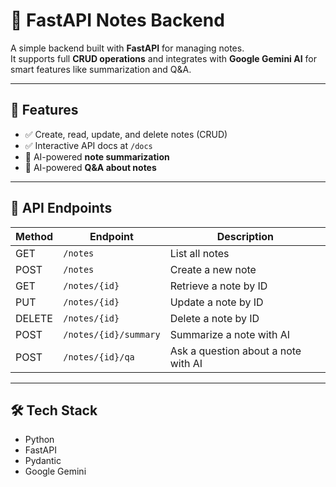 # 📝 FastAPI Notes Backend

A simple backend built with **FastAPI** for managing notes.  
It supports full **CRUD operations** and integrates with **Google Gemini AI** for smart features like summarization and Q&A.

---

## 🚀 Features

- ✅ Create, read, update, and delete notes (CRUD)
- ✅ Interactive API docs at `/docs`
- 🤖 AI-powered **note summarization**
- 🤖 AI-powered **Q&A about notes**

---

## 📖 API Endpoints

| Method | Endpoint              | Description                         |
|--------|-----------------------|-------------------------------------|
| GET    | `/notes`              | List all notes                      |
| POST   | `/notes`              | Create a new note                   |
| GET    | `/notes/{id}`         | Retrieve a note by ID               |
| PUT    | `/notes/{id}`         | Update a note by ID                 |
| DELETE | `/notes/{id}`         | Delete a note by ID                 |
| POST   | `/notes/{id}/summary` | Summarize a note with AI            |
| POST   | `/notes/{id}/qa`      | Ask a question about a note with AI |

---

## 🛠️ Tech Stack
- Python
- FastAPI
- Pydantic
- Google Gemini

